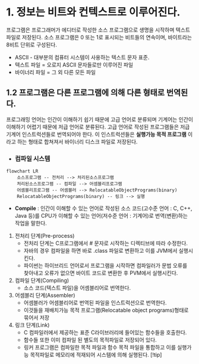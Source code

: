 # 1. 정보는 비트와 컨텍스트로 이루어진다.
프로그램은 프로그래머가 에디터로 작성한 소스 프로그램으로 생명을 시작하며 
텍스트 파일로 저장된다.
소스 프로그램은 0 또는 1로 표시되는 비트들의 연속이며, 바이트라는 8비트 단위로 구성된다.
* ASCII - 대부분의 컴퓨터 시스템이 사용하는 텍스트 문자 표준.
* 텍스트 파일 = 오로지 ASCII 문자들로만 이루어진 파일
* 바이너리 파일 = 그 외 다른 모든 파일
## 1.2 프로그램은 다른 프로그램에 의해 다른 형태로 번역된다.
프로그래밍 언어는 인간이 이해하기 쉽기 때문에 고급 언어로 분류되며
기계어는 인간이 이해하기 어렵기 때문에 저급 언어로 분류된다.
고급 언어로 작성된 프로그램들은 저급 기계어 인스트럭션들로 번역되어야 한다.
이 인스트럭션들은 **실행가능 목적 프로그램** 이라고 하는 형태로 합쳐져서 
바이너리 디스크 파일로 저장된다.
* ### 컴파일 시스템
```mermaid
flowchart LR
    소스프로그램 -- 전처리 --> 처리된소스프로그램
    처리된소스프로그램 -- 컴파일 --> 어셈블리프로그램
    어셈블리프로그램 -- 어셈블러 --> RelocatableObjectPrograms(binary)
    RelocatableObjectPrograms(binary) -- 링크 --> 실행
```
* **Compile** : 인간이 이해할 수 있는 언어로 작성된 소스 코드(고수준 언어 : C, C++, Java 등)를 CPU가 이해할 수 있는 언어(저수준 언어 : 기계어)로 번역(변환)하는 작업을 말한다.
1. 전처리 단계(Pre-process)
	* 전처리 단계는 C프로그램에서 # 문자로 시작하는 디렉티브에 따라 수정한다.
	* 자바의 경우 컴파일을 하면 바로 .class 파일로 변환하고 이를 JVM에서 실행시킨다.
	* 파이썬는 하이브리드 언어로서 프로그램을 시작하면 컴파일러가 문법 오류를 찾아내고
	  오류가 없으면 바이트 코드로 변환한 후 PVM에서 실행시킨다.
2.  컴파일 단계(Compiling)
	* 소스 코드(텍스트 파일)을 어셈블리어로 번역한다.
3. 어셈블리 단계(Assembler)
	* 어셈블러가 어셈블리어로 번역된 파일을 인스트럭션으로 번역한다.
	* 이것들을 재배치가능 목적 프로그램(Relocatable object programs)형태로 묶어서 저장
4. 링크 단계(Link)
	* C 컴파일러에서 제공하는 표준 C라이브러리에 들어있는 함수들을 호출한다.
	* 함수들 또한 이미 컴파일 된 별도의 목적파일로 저장되어 있다.
	* 링커 프로그램은 컴파일한 목적 파일과 함수 목적 파일을 통합하고
	  이를 실행가능 목적파일로 메모리에 적재되어 시스템에 의해 실행된다.
[!tip] 
